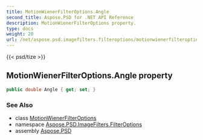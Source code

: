 ```yaml
---
title: MotionWienerFilterOptions.Angle
second_title: Aspose.PSD for .NET API Reference
description: MotionWienerFilterOptions property. 
type: docs
weight: 20
url: /net/aspose.psd.imagefilters.filteroptions/motionwienerfilteroptions/angle/
---
```

{{< psd/tize >}}
## MotionWienerFilterOptions.Angle property

```csharp
public double Angle { get; set; }
```

### See Also

* class [MotionWienerFilterOptions](../)
* namespace [Aspose.PSD.ImageFilters.FilterOptions](../../motionwienerfilteroptions/)
* assembly [Aspose.PSD](../../../)


